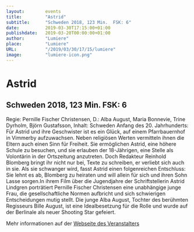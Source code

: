 ```yaml
---
layout:        events
title:         "Astrid"
subtitle:      "Schweden 2018, 123 Min.  FSK: 6"
date:          2019-03-30T17:15:00+01:00
publishdate:   2019-03-20T00:00:00+01:00
author:        "Lumiere"
place:         "Lumiere"
URL:           "/2019/03/30/17/15/lumiere"
image:         "lumiere-icon.png"
---
```


Astrid
===========

Schweden 2018, 123 Min.  FSK: 6
-----------

Regie: Pernille Fischer Christensen, D.: Alba August, Maria Bonnevie, Trine Dyrholm, Björn Gustafsson, Inhalt: Schweden Anfang des 20. Jahrhunderts: Für Astrid und ihre Geschwister ist es ein Glück, auf einem Pfarrbauernhof in Vimmerby aufzuwachsen. Neben religiösen Werten vermitteln ihnen die Eltern auch einen Sinn für Freiheit. Sie ermöglichen Astrid, eine höhere Schule zu besuchen, und sie erlauben der 18-Jährigen, eine Stelle als Volontärin in der Ortszeitung anzutreten. Doch Redakteur Reinhold Blomberg bringt ihr nicht nur bei, Texte zu schreiben, er verliebt sich auch in sie. Als sie schwanger wird, fasst Astrid einen folgenreichen Entschluss: Sie lehnt es ab, Blomberg zu heiraten und will allein für sich und ihren Sohn Lasse sorgen.In ihrem Film über die Jugendjahre der Schriftstellerin Astrid Lindgren porträtiert Pernille Fischer Christensen eine unabhängige junge Frau, die gesellschaftliche Normen aufbricht und sich schwierigen Entscheidungen mutig stellt. Die junge Alba August, Tochter des berühmten Regisseurs Bille August, ist eine Idealbesetzung für die Rolle und wurde auf der Berlinale als neuer Shooting Star gefeiert.

Mehr informationen auf der [Webseite des Veranstalters](http://www.lumiere.de/19/03/astrid.htm)
